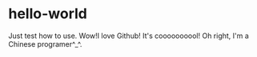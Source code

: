 # hello-world
Just test how to use.
Wow!I love Github! It's coooooooool! Oh right, I'm a Chinese programer^_^.
